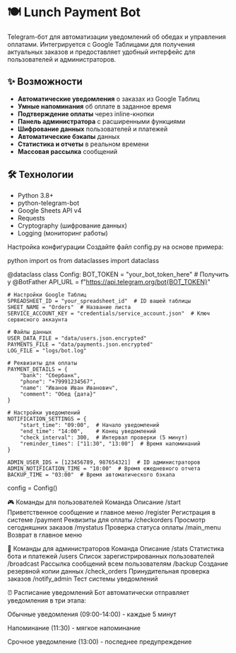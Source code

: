 # 🍽️ Lunch Payment Bot

Telegram-бот для автоматизации уведомлений об обедах и управления оплатами. Интегрируется с Google Таблицами для получения актуальных заказов и предоставляет удобный интерфейс для пользователей и администраторов.

## ✨ Возможности

- **Автоматические уведомления** о заказах из Google Таблиц
- **Умные напоминания** об оплате в заданное время
- **Подтверждение оплаты** через inline-кнопки
- **Панель администратора** с расширенными функциями
- **Шифрование данных** пользователей и платежей
- **Автоматические бэкапы** данных
- **Статистика и отчеты** в реальном времени
- **Массовая рассылка** сообщений

## 🛠 Технологии

- Python 3.8+
- python-telegram-bot
- Google Sheets API v4
- Requests
- Cryptography (шифрование данных)
- Logging (мониторинг работы)

Настройка конфигурации
Создайте файл config.py на основе примера:

python
import os
from dataclasses import dataclass

@dataclass
class Config:
    BOT_TOKEN = "your_bot_token_here"  # Получить у @BotFather
    API_URL = f"https://api.telegram.org/bot{BOT_TOKEN}"
    
    # Настройки Google Таблиц
    SPREADSHEET_ID = "your_spreadsheet_id"  # ID вашей таблицы
    SHEET_NAME = "Orders"  # Название листа
    SERVICE_ACCOUNT_KEY = "credentials/service_account.json"  # Ключ сервисного аккаунта
    
    # Файлы данных
    USER_DATA_FILE = "data/users.json.encrypted"
    PAYMENTS_FILE = "data/payments.json.encrypted"
    LOG_FILE = "logs/bot.log"
    
    # Реквизиты для оплаты
    PAYMENT_DETAILS = {
        "bank": "Сбербанк",
        "phone": "+79991234567",
        "name": "Иванов Иван Иванович",
        "comment": "Обед {дата}"
    }
    
    # Настройки уведомлений
    NOTIFICATION_SETTINGS = {
        "start_time": "09:00",  # Начало уведомлений
        "end_time": "14:00",    # Конец уведомлений
        "check_interval": 300,  # Интервал проверки (5 минут)
        "reminder_times": ["11:30", "13:00"]  # Время напоминаний
    }
    
    ADMIN_USER_IDS = [123456789, 987654321]  # ID администраторов
    ADMIN_NOTIFICATION_TIME = "10:00"  # Время ежедневного отчета
    BACKUP_TIME = "03:00"  # Время автоматического бэкапа

config = Config()


🎮 Команды для пользователей
Команда	Описание
/start	Приветственное сообщение и главное меню
/register	Регистрация в системе
/payment	Реквизиты для оплаты
/checkorders	Просмотр сегодняшних заказов
/mystatus	Проверка статуса оплаты
/main_menu	Возврат в главное меню


👑 Команды для администраторов
Команда	Описание
/stats	Статистика бота и платежей
/users	Список зарегистрированных пользователей
/broadcast	Рассылка сообщений всем пользователям
/backup	Создание резервной копии данных
/check_orders	Принудительная проверка заказов
/notify_admin	Тест системы уведомлений


⏰ Расписание уведомлений
Бот автоматически отправляет уведомления в три этапа:

Обычные уведомления (09:00-14:00) - каждые 5 минут

Напоминание (11:30) - мягкое напоминание

Срочное уведомление (13:00) - последнее предупреждение